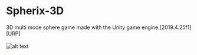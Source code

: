 # Spherix-3D
3D multi mode sphere game made with the Unity game engine.[2019.4.25f1][URP]
<br>
<br>
![alt text](https://raw.githubusercontent.com/robertstandev/Unity-3D-Naetumal/main/README/Images/Modes.jpg)
